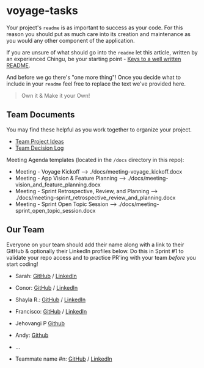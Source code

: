 # voyage-tasks

Your project's `readme` is as important to success as your code. For
this reason you should put as much care into its creation and maintenance
as you would any other component of the application.

If you are unsure of what should go into the `readme` let this article,
written by an experienced Chingu, be your starting point -
[Keys to a well written README](https://tinyurl.com/yk3wubft).

And before we go there's "one more thing"! Once you decide what to include
in your `readme` feel free to replace the text we've provided here.

> Own it & Make it your Own!

## Team Documents

You may find these helpful as you work together to organize your project.

- [Team Project Ideas](./docs/team_project_ideas.md)
- [Team Decision Log](./docs/team_decision_log.md)

Meeting Agenda templates (located in the `/docs` directory in this repo):

- Meeting - Voyage Kickoff --> ./docs/meeting-voyage_kickoff.docx
- Meeting - App Vision & Feature Planning --> ./docs/meeting-vision_and_feature_planning.docx
- Meeting - Sprint Retrospective, Review, and Planning --> ./docs/meeting-sprint_retrospective_review_and_planning.docx
- Meeting - Sprint Open Topic Session --> ./docs/meeting-sprint_open_topic_session.docx

## Our Team

Everyone on your team should add their name along with a link to their GitHub
& optionally their LinkedIn profiles below. Do this in Sprint #1 to validate
your repo access and to practice PR'ing with your team _before_ you start
coding!

- Sarah: [GitHub](https://github.com/sarahlibx) / [LinkedIn](https://www.linkedin.com/in/sarahsmithdeveloper/)
- Conor: [GitHub](https://github.com/conorwburke) / [LinkedIn](https://www.linkedin.com/in/conor-burke-phd-725756231/)
- Shayla R.: [GitHub](https://github.com/shayla-develops-webs) / [LinkedIn](https://www.linkedin.com/in/shaylamrodgers/)
- Francisco: [GitHub](https://github.com/fcuevas6) / [LinkedIn](https://www.linkedin.com/in/francisco-cuevas-designer/)
- Jehovangi P [Github](https://github.com/jp249)
- Andy: [Github](https://github.com/abutler911)
- 
   ...

- Teammate name #n: [GitHub](https://github.com/ghaccountname) / [LinkedIn](https://linkedin.com/in/liaccountname)
